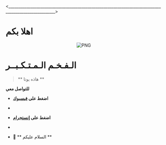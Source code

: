 
<______________________________________________________________________________________________________>
<h1> اهلا بكم </h1> 

<p align="center">
    <img align="center" alt="PNG" src="https://i.imgur.com/PleIazj.jpeg" />
</p> 
<h1>الـفـخـم الـمـتـكـبــر</h1>

>  ** هاذه يوتا **



**للتواصل معي**


-  **اضغط على [فيسبوك](https://www.facebook.com/arrogant3j?mibextid=ZbWKwL)**
-  
-  **اضغط على [إنستجرام](https://www.instagram.com/arrogant3j?igsh=eG0wY3VqOWVjMjYy)**
-  

- 🍁 ** السلام عليكم **
